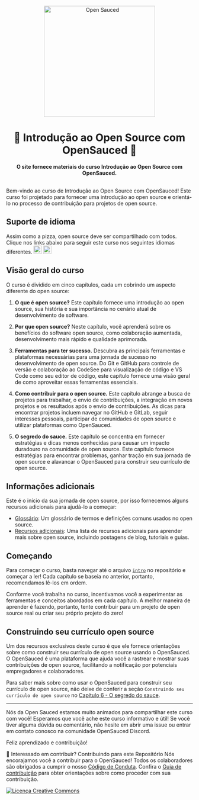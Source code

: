 <div align="center">
  <br>
  <img alt="Open Sauced" src="https://i.ibb.co/7jPXt0Z/logo1-92f1a87f.png" width="300px">
  <h1>🍕 Introdução ao Open Source com OpenSauced 🍕</h1>
    <strong>O site fornece materiais do curso Introdução ao Open Source com OpenSauced.</strong>
</div>
<br> 

Bem-vindo ao curso de Introdução ao Open Source com OpenSauced! Este curso foi projetado para fornecer uma introdução ao open source e orientá-lo no processo de contribuição para projetos de open source. 

## Suporte de idioma
Assim como a pizza, open  source deve ser compartilhado com todos. Clique nos links abaixo para seguir este curso nos seguintes idiomas diferentes.
<kbd>[<img title="Francês" alt="Francês" src="https://cdn.statically.io/flags/fr.svg" width="22">](translations/fr/README.md)</kbd>
<kbd>[<img title="Inglês" alt="Inglês" src="https://cdn.statically.io/flags/us.svg" width="22">](translations/fr/README.md)</kbd>

## Visão geral do curso

O curso é dividido em cinco capítulos, cada um cobrindo um aspecto diferente do open source:

1. **O que é open source?** Este capítulo fornece uma introdução ao open source, sua história e sua importância no cenário atual de desenvolvimento de software.

2. **Por que open source?** Neste capítulo, você aprenderá sobre os benefícios do software open source, como colaboração aumentada, desenvolvimento mais rápido e qualidade aprimorada.

3. **Ferramentas para ter sucesso.** Descubra as principais ferramentas e plataformas necessárias para uma jornada de sucesso no desenvolvimento de open source. Do Git e GitHub para controle de versão e colaboração ao CodeSee para visualização de código e VS Code como seu editor de código, este capítulo fornece uma visão geral de como aproveitar essas ferramentas essenciais.

4. **Como contribuir para o open source.** 
Este capítulo abrange a busca de projetos para trabalhar, o envio de contribuições, a integração em novos projetos e os resultados após o envio de contribuições. As dicas para encontrar projetos incluem navegar no GitHub e GitLab, seguir interesses pessoais, participar de comunidades de open source e utilizar plataformas como OpenSauced.

5. **O segredo do sauce.**
Este capítulo se concentra em fornecer estratégias e dicas menos conhecidas para causar um impacto duradouro na comunidade de open source. Este capítulo fornece estratégias para encontrar problemas, ganhar tração em sua jornada de open source e alavancar o OpenSauced para construir seu currículo de open source.

## Informações adicionais

Este é o início da sua jornada de open source, por isso fornecemos alguns recursos adicionais para ajudá-lo a começar:
- [Glossário](/translations/pt-br/09-glossário.md): Um glossário de termos e definições comuns usados no open source.
- [Recursos adicionais](/translations/pt-br/08-recursos-adicionais.md): Uma lista de recursos adicionais para aprender mais sobre open source, incluindo postagens de blog, tutoriais e guias.

## Começando

Para começar o curso, basta navegar até o arquivo [`intro`](/translations/pt-br/01-introdução.md) no repositório e começar a ler! Cada capítulo se baseia no anterior, portanto, recomendamos lê-los em ordem.

Conforme você trabalha no curso, incentivamos você a experimentar as ferramentas e conceitos abordados em cada capítulo. A melhor maneira de aprender é fazendo, portanto, tente contribuir para um projeto de open source real ou criar seu próprio projeto do zero!

## Construindo seu currículo open source

Um dos recursos exclusivos deste curso é que ele fornece orientações sobre como construir seu currículo de open source usando o OpenSauced. O OpenSauced é uma plataforma que ajuda você a rastrear e mostrar suas contribuições de open source, facilitando a notificação por potenciais empregadores e colaboradores.

Para saber mais sobre como usar o OpenSauced para construir seu currículo de open source, não deixe de conferir a seção `Construindo seu currículo de open source` no [Capítulo 6 - O segredo do sauce](/translations/pt-br/06-o-segredo-do%20sauce.md).

<hr/>

Nós da Open Sauced estamos muito animados para compartilhar este curso com você! Esperamos que você ache este curso informativo e útil! Se você tiver alguma dúvida ou comentário, não hesite em abrir uma issue ou entrar em contato conosco na comunidade OpenSauced Discord.

Feliz aprendizado e contribuição!

🤝 Interessado em contribuir? Contribuindo para este Repositório Nós encorajamos você a contribuir para o OpenSauced! Todos os colaboradores são obrigados a cumprir o nosso [Código de Conduta](https://github.com/open-sauced/.github/blob/main/CODE_OF_CONDUCT.md). Confira o [Guia de contribuição](https://docs.opensauced.pizza/contributing/introduction-to-contributing/) para obter orientações sobre como proceder com sua contribuição.

[![Licença Creative Commons](https://i.creativecommons.org/l/by/4.0/88x31.png)](https://creativecommons.org/licenses/by/4.0/deed.pt_BR)
